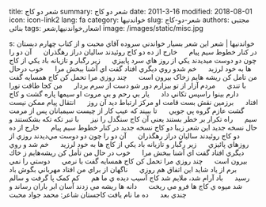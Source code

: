 title: شعر دو کاج
summary: شعر دو کاج
date: 2011-3-16
modified: 2018-08-01
icon:  icon-link2
lang: fa
category: خواندنیها
slug: شعر-دو-کاج
authors: مجتبی بنائی
tags: اشعار,خواندنیها,شعر
image: /images/static/misc.jpg

s: خواندنیها | شعر اين شعر بسيار خواندني سروده آقاي محبت و از کتاب چهارم دبستان  در کنار خطوط سيم پيام      خارج از ده دو کاج روئيدند ساليان دراز رهگذران      آن دو را چون دو دوست ميديدند يکي از روز هاي سرد پاييزي      زير رگبار و تازيانه باد يکي از کاج ها به خود لرزيد      خم شدو روي ديگري افتاد گفت اي آشنا ببخش مرا      خوب درحال من تامل کن ريشه هايم زخاک بيرون است      چند روزي مرا تحمل کن کاج همسايه گفت با تندي      مردم آزار از تو بيزارم دور شو دست از سرم بردار      من کجا طاقت تورا دارم بينوا راسپس تکاني داد      يار بي رحم و بي مروت او سيمها پاره گشت و کاج افتاد      برزمين نقش بست قامت او مرکز ارتباط ديد آن روز      انتقال پيام ممکن نيست گشت عازم گروه پي جويي      تا ببيند که عيب کار از چيست سيمبانان پس از مرمت سيم      راه تکرار بر خطر بستند يعني آن کاج سنگدل را نيز      با تبر تکه تکه بشکستند   و حال نسخه جديد اين شعر زيبا دو کاج نسخه جديد  در كنار خطوط سيم پيام      خارج از ده دو كاج روئيدند ساليان دراز رهگذران      آن دو را چون دو دوست مي‌ديدند روزي از روزهاي پائيزي      زير رگبار و تازيانه باد يكي از كاج ها به خود لرزيد      خم شد و روي ديگري افتاد گفت اي آشنا ببخش مرا      خوب در حال من تأمل كن ريشه‌هايم ز خاك بيرون است      چند روزي مرا تحمل كن كاج همسايه گفت با نرمي      دوستي را نمي برم از ياد شايد اين اتفاق هم روزي      ناگهان از براي من افتاد مهرباني بگوش باد رسيد      باد آرام شد، ملايم شد کاج آسيب ديده ي ما هم      کم کمک پا گرفت و سالم شد ميوه ي کاج ها فرو مي ريخت      دانه ها ريشه مي زدند آسان ابر باران رساند و چندي بعد      ده ما نام يافت کاجستان  شاعر: محمد جواد محبت
